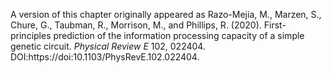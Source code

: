 A version of this chapter originally appeared as Razo-Mejia, M., Marzen, S.,
Chure, G., Taubman, R., Morrison, M., and Phillips, R. (2020).
First-principles prediction of the information processing capacity of a simple
genetic circuit. *Physical Review E* 102, 022404.
DOI:https://doi:10.1103/PhysRevE.102.022404.
